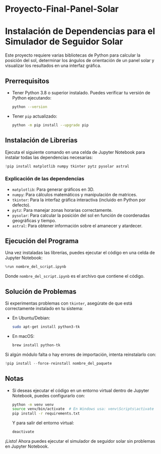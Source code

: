 # Proyecto-Final-Panel-Solar

# Instalación de Dependencias para el Simulador de Seguidor Solar

Este proyecto requiere varias bibliotecas de Python para calcular la posición del sol, determinar los ángulos de orientación de un panel solar y visualizar los resultados en una interfaz gráfica.

## Prerrequisitos

- Tener Python 3.8 o superior instalado. Puedes verificar tu versión de Python ejecutando:
  ```sh
  python --version
  ```
- Tener `pip` actualizado:
  ```sh
  python -m pip install --upgrade pip
  ```

## Instalación de Librerías

Ejecuta el siguiente comando en una celda de Jupyter Notebook para instalar todas las dependencias necesarias:

```python
!pip install matplotlib numpy tkinter pytz pysolar astral
```

### Explicación de las dependencias

- `matplotlib`: Para generar gráficos en 3D.
- `numpy`: Para cálculos matemáticos y manipulación de matrices.
- `tkinter`: Para la interfaz gráfica interactiva (incluido en Python por defecto).
- `pytz`: Para manejar zonas horarias correctamente.
- `pysolar`: Para calcular la posición del sol en función de coordenadas geográficas y tiempo.
- `astral`: Para obtener información sobre el amanecer y atardecer.

## Ejecución del Programa

Una vez instaladas las librerías, puedes ejecutar el código en una celda de Jupyter Notebook:

```python
%run nombre_del_script.ipynb
```

Donde `nombre_del_script.ipynb` es el archivo que contiene el código.

## Solución de Problemas

Si experimentas problemas con `tkinter`, asegúrate de que está correctamente instalado en tu sistema:

- En Ubuntu/Debian:
  ```sh
  sudo apt-get install python3-tk
  ```
- En macOS:
  ```sh
  brew install python-tk
  ```

Si algún módulo falta o hay errores de importación, intenta reinstalarlo con:

```python
!pip install --force-reinstall nombre_del_paquete
```

## Notas

- Si deseas ejecutar el código en un entorno virtual dentro de Jupyter Notebook, puedes configurarlo con:
  ```sh
  python -m venv venv
  source venv/bin/activate  # En Windows usa: venv\Scripts\activate
  pip install -r requirements.txt
  ```
  Y para salir del entorno virtual:
  ```sh
  deactivate
  ```

¡Listo! Ahora puedes ejecutar el simulador de seguidor solar sin problemas en Jupyter Notebook.
